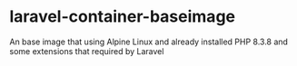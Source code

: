 # laravel-container-baseimage
An base image that using Alpine Linux and already installed PHP 8.3.8 and some extensions that required by Laravel
